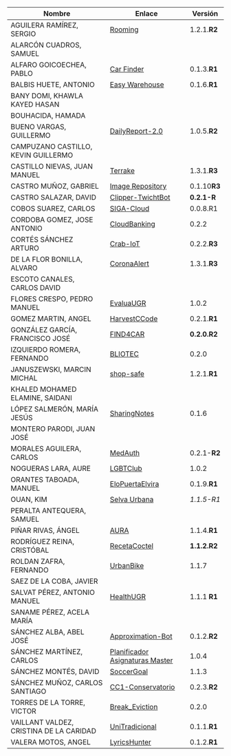 | Nombre | Enlace | Versión |
|--------|--------|---------|
|AGUILERA RAMÍREZ, SERGIO | [Rooming](https://github.com/Aguilera4/Rooming) | 1.2.1.**R2** |
|ALARCÓN CUADROS, SAMUEL | |  |
|ALFARO GOICOECHEA, PABLO | [Car Finder](https://github.com/pabloalfaro/Car-finder) | 0.1.3.**R1** |
|BALBIS HUETE, ANTONIO |[Easy Warehouse](https://github.com/antobalbis/CC-20-21-antoniobalbis) | 0.1.6.**R1** |
|BANY DOMI, KHAWLA KAYED HASAN | | |
|BOUHACIDA, HAMADA | | |
|BUENO VARGAS, GUILLERMO | [DailyReport-2.0](https://github.com/Guillergood/DailyReport-2.0) | 1.0.5.**R2** |
|CAMPUZANO CASTILLO, KEVIN GUILLERMO | | |
|CASTILLO NIEVAS, JUAN MANUEL | [Terrake](https://github.com/Jumacasni/Terrake) | 1.3.1.**R3** |
|CASTRO MUÑOZ, GABRIEL  |[Image Repository](https://github.com/GabCas28/Image-Repository) | 0.1.10**R3** |
|CASTRO SALAZAR, DAVID | [Clipper-TwichtBot](https://github.com/DADSILVER/Clipper-TwichtBot) | **0.2.1-R** |
|COBOS SUAREZ, CARLOS | [SIGA-Cloud](https://github.com/kcobos/SIGA-Cloud) | 0.0.8.R1 |
|CORDOBA GOMEZ, JOSE ANTONIO | [CloudBanking](https://github.com/pepitoenpeligro/CloudBanking) | 0.2.2 |
|CORTÉS SÁNCHEZ ARTURO  | [Crab-IoT](https://github.com/arturocs/crab-iot) | 0.2.2.**R3** |
|DE LA FLOR BONILLA, ALVARO | [CoronaAlert](https://github.com/alvarodelaflor/CoronaAlert) | 1.3.1.**R3** |
|ESCOTO CANALES, CARLOS DAVID | | |
|FLORES CRESPO, PEDRO MANUEL | [EvaluaUGR](https://github.com/PedroMFC/EvaluaUGR) | 1.0.2|
|GOMEZ MARTIN, ANGEL | [HarvestCCode](https://github.com/harvestcore/HarvestCCode) | 0.2.1.**R1** |
|GONZÁLEZ GARCÍA, FRANCISCO JOSÉ | [FIND4CAR](https://github.com/Neo-Stark/FIND4CAR) | **0.2.0.R2** |
|IZQUIERDO ROMERA, FERNANDO  | [BLIOTEC](https://github.com/fer227/BLIOTEC) | 0.2.0 |
|JANUSZEWSKI, MARCIN MICHAL | [shop-safe](https://github.com/januszewskimar/shop-safe) | 1.2.1.**R1** |
|KHALED MOHAMED ELAMINE, SAIDANI | | |
|LÓPEZ SALMERÓN, MARÍA JESÚS |[SharingNotes](https://github.com/mjls130598/SharingNotes) |0.1.6 |
|MONTERO PARODI, JUAN JOSÉ | | |
|MORALES AGUILERA, CARLOS | [MedAuth](https://github.com/Carlosma7/MedAuth) | 0.2.1-**R2** |
|NOGUERAS LARA, AURE | [LGBTClub](https://github.com/aure-nogueras/LGBTClub) | 1.0.2 |
|ORANTES TABOADA, MANUEL | [EloPuertaElvira](https://github.com/manuelorantes/EloPuertaElvira) | 0.1.9.**R1** |
|OUAN, KIM |[Selva Urbana](https://github.com/ouank/selva_urbana)|*1.1.5-R1*|
|PERALTA ANTEQUERA, SAMUEL | | |
|PIÑAR RIVAS, ÁNGEL | [AURA](https://github.com/Anglepi/Aura) | 1.1.4.**R1** |
|RODRÍGUEZ REINA, CRISTÓBAL | [RecetaCoctel](https://github.com/cr13/RecetaCoctel) | **1.1.2.R2** |
|ROLDAN ZAFRA, FERNANDO | [UrbanBike](https://github.com/FernandoRoldan93/UrbanBike) | 1.1.7 |
|SAEZ DE LA COBA, JAVIER| | |
|SALVAT PÉREZ, ANTONIO MANUEL | [HealthUGR](https://github.com/antoniosp7/HealthUGR) | 1.1.1 **R1**|
|SANAME PÉREZ, ACELA MARÍA | | |
|SÁNCHEZ ALBA, ABEL JOSÉ |[Approximation-Bot](https://github.com/ajalba/approximation-bot-discord)|0.1.2.**R2** |
|SÁNCHEZ MARTÍNEZ, CARLOS | [Planificador Asignaturas Master](https://github.com/CharlySM/Proyecto_CC-20-21) | 1.0.4   |
|SÁNCHEZ MONTÉS, DAVID | [SoccerGoal](https://github.com/Nastard/SoccerGoal-ProyectoCC) | 1.1.3 |
|SÁNCHEZ MUÑOZ, CARLOS SANTIAGO | [CC1-Conservatorio](https://github.com/Carlossamu7/CC1-Conservatorio) | 0.2.3.**R2** |
|TORRES DE LA TORRE, VICTOR| [Break_Eviction](https://github.com/victorTorres92/Break_Eviction)|0.2.0 |
|VAILLANT VALDEZ, CRISTINA DE LA CARIDAD |[UniTradicional](https://github.com/ccvaillant1992/CC-20-21-Proyecto) | 0.1.1.**R1** |
|VALERA MOTOS, ANGEL |[LyricsHunter](https://github.com/AngelValera/LyricsHunter) |0.1.2.**R1**|
